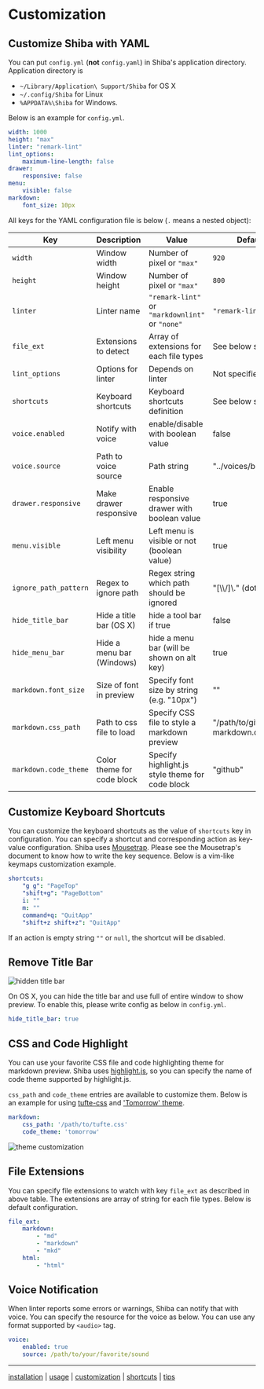 Customization
=============

## Customize Shiba with YAML

You can put `config.yml` (__not__ `config.yaml`) in Shiba's application directory.  Application directory is

- `~/Library/Application\ Support/Shiba` for OS X
- `~/.config/Shiba` for Linux
- `%APPDATA%\Shiba` for Windows.

Below is an example for `config.yml`.

```YAML
width: 1000
height: "max"
linter: "remark-lint"
lint_options:
    maximum-line-length: false
drawer:
    responsive: false
menu:
    visible: false
markdown:
    font_size: 10px
```

All keys for the YAML configuration file is below (`.` means a nested object):

| Key                   | Description                | Value                                           | Default                        |
| --------------------- | -------------------------- | ----------------------------------------------- | ------------------------------ |
| `width`               | Window width               | Number of pixel or `"max"`                      | `920`                          |
| `height`              | Window height              | Number of pixel or `"max"`                      | `800`                          |
| `linter`              | Linter name                | `"remark-lint"` or `"markdownlint"` or `"none"` | `"remark-lint"`                |
| `file_ext`            | Extensions to detect       | Array of extensions for each file types         | See below section              |
| `lint_options`        | Options for linter         | Depends on linter                               | Not specified                  |
| `shortcuts`           | Keyboard shortcuts         | Keyboard shortcuts definition                   | See below section              |
| `voice.enabled`       | Notify with voice          | enable/disable with boolean value               | false                          |
| `voice.source`        | Path to voice source       | Path string                                     | "../voices/bow.mp3"            |
| `drawer.responsive`   | Make drawer responsive     | Enable responsive drawer with boolean value     | true                           |
| `menu.visible`        | Left menu visibility       | Left menu is visible or not (boolean value)     | true                           |
| `ignore_path_pattern` | Regex to ignore  path      | Regex string which path should be ignored       | "[\\\\/]\\." (dotfiles)        |
| `hide_title_bar`      | Hide a title bar (OS X)    | hide a tool bar if true                         | false                          |
| `hide_menu_bar`       | Hide a menu bar  (Windows) | hide a menu bar (will be shown on alt key)      | true                           |
| `markdown.font_size`  | Size of font in preview    | Specify font size by string (e.g. "10px")       | ""                             |
| `markdown.css_path`   | Path to css file to load   | Specify CSS file to style a markdown preview    | "/path/to/github-markdown.css" |
| `markdown.code_theme` | Color theme for code block | Specify highlight.js style theme for code block | "github"                       |


## Customize Keyboard Shortcuts

You can customize the keyboard shortcuts as the value of `shortcuts` key in configuration.  You can specify a shortcut and corresponding action as key-value configuration.
Shiba uses [Mousetrap](https://craig.is/killing/mice). Please see the Mousetrap's document to know how to write the key sequence.
Below is a vim-like keymaps customization example.

```yaml
shortcuts:
    "g g": "PageTop"
    "shift+g": "PageBottom"
    i: ""
    m: ""
    command+q: "QuitApp"
    "shift+z shift+z": "QuitApp"
```

If an action is empty string `""` or `null`, the shortcut will be disabled.


## Remove Title Bar

![hidden title bar](https://raw.githubusercontent.com/rhysd/ss/master/Shiba/hide-title-bar.png)

On OS X, you can hide the title bar and use full of entire window to show preview.  To enable this, please write config as below in `config.yml`.

```yaml
hide_title_bar: true
```


## CSS and Code Highlight

You can use your favorite CSS file and code highlighting theme for markdown preview.
Shiba uses [highlight.js](https://github.com/isagalaev/highlight.js), so you can specify the name of code theme supported by highlight.js.

`css_path` and `code_theme` entries are available to customize them.  Below is an example for using [tufte-css](https://github.com/edwardtufte/tufte-css) and ['Tomorrow' theme](https://highlightjs.org/static/demo/).

```yaml
markdown:
    css_path: '/path/to/tufte.css'
    code_theme: 'tomorrow'
```

![theme customization](https://raw.githubusercontent.com/rhysd/ss/master/Shiba/tufte-tomorrow.png)


## File Extensions

You can specify file extensions to watch with key `file_ext` as described in above table.
The extensions are array of string for each file types.  Below is default configuration.

```yaml
file_ext:
    markdown:
        - "md"
        - "markdown"
        - "mkd"
    html:
        - "html"
```


## Voice Notification

When linter reports some errors or warnings, Shiba can notify that with voice.
You can specify the resource for the voice as below.  You can use any format supported by `<audio>` tag.

```yaml
voice:
    enabled: true
    source: /path/to/your/favorite/sound
```


-----------------
[installation](installation.md) | [usage](usage.md) | [customization](customization.md) | [shortcuts](shortcuts.md) | [tips](tips.md)
